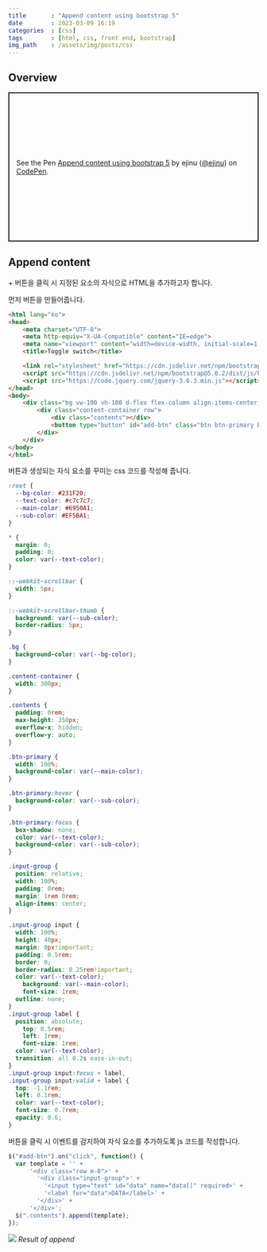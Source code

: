 ```yaml
---
title       : "Append content using bootstrap 5"
date        : 2023-03-09 16:19
categories  : [css]
tags        : [html, css, front end, bootstrap]
img_path    : /assets/img/posts/css
---
```


## Overview

<p class="codepen" data-height="300" data-theme-id="dark" data-default-tab="result" data-slug-hash="eYLepEe" data-user="ejinu" style="height: 300px; box-sizing: border-box; display: flex; align-items: center; justify-content: center; border: 2px solid; margin: 1em 0; padding: 1em;">
  <span>See the Pen <a href="https://codepen.io/ejinu/pen/eYLepEe">
  Append content using bootstrap 5</a> by ejinu (<a href="https://codepen.io/ejinu">@ejinu</a>)
  on <a href="https://codepen.io">CodePen</a>.</span>
</p>
<script async src="https://cpwebassets.codepen.io/assets/embed/ei.js"></script>

## Append content

\+ 버튼을 클릭 시 지정된 요소의 자식으로 HTML을 추가하고자 합니다.

먼저 버튼을 만들어줍니다.

```html
<html lang="ko">
<head>
    <meta charset="UTF-8">
    <meta http-equiv="X-UA-Compatible" content="IE=edge">
    <meta name="viewport" content="width=device-width, initial-scale=1.0">
    <title>Toggle switch</title>

    <link rel="stylesheet" href="https://cdn.jsdelivr.net/npm/bootstrap@5.0.2/dist/css/bootstrap.min.css"/>
    <script src="https://cdn.jsdelivr.net/npm/bootstrap@5.0.2/dist/js/bootstrap.bundle.min.js"></script>
    <script src="https://code.jquery.com/jquery-3.6.3.min.js"></script>
</head>
<body>
    <div class="bg vw-100 vh-100 d-flex flex-column align-items-center justify-content-center">
        <div class="content-container row">
            <div class="contents"></div>
            <button type="button" id="add-btn" class="btn btn-primary border-0">+</button>
        </div>
    </div>
</body>
</html>
```

버튼과 생성되는 자식 요소를 꾸미는 css 코드를 작성해 줍니다.

```css
:root {
  --bg-color: #231F20;
  --text-color: #c7c7c7;
  --main-color: #6950A1;
  --sub-color: #EF5BA1;
}

* {
  margin: 0;
  padding: 0;
  color: var(--text-color);
}

::-webkit-scrollbar {
  width: 5px;
}

::-webkit-scrollbar-thumb {
  background: var(--sub-color);
  border-radius: 5px;
}

.bg {
  background-color: var(--bg-color);
}

.content-container {
  width: 300px;
}

.contents {
  padding: 0rem;
  max-height: 350px;
  overflow-x: hidden;
  overflow-y: auto;
}

.btn-primary {
  width: 100%;
  background-color: var(--main-color);
}

.btn-primary:hover {
  background-color: var(--sub-color);
}

.btn-primary:focus {
  box-shadow: none;
  color: var(--text-color);
  background-color: var(--sub-color);
}

.input-group {
  position: relative;
  width: 100%;
  padding: 0rem;
  margin: 1rem 0rem;
  align-items: center;
}

.input-group input {
  width: 100%;
  height: 40px;
  margin: 0px!important;
  padding: 0.5rem;
  border: 0;
  border-radius: 0.25rem!important;
  color: var(--text-color);
	background: var(--main-color);
	font-size: 1rem;
  outline: none;
}
.input-group label {
  position: absolute;
	top: 0.5rem;
	left: 1rem;
	font-size: 1rem;
  color: var(--text-color);
  transition: all 0.2s ease-in-out;
}
.input-group input:focus + label,
.input-group input:valid + label {
  top: -1.1rem;
  left: 0.1rem;
  color: var(--text-color);
  font-size: 0.7rem;
  opacity: 0.6;
}
```

버튼을 클릭 시 이벤트를 감지하여 자식 요소를 추가하도록 js 코드를 작성합니다.

```js
$("#add-btn").on("click", function() {
  var template = '' +
      '<div class="row m-0">' +
        '<div class="input-group">' +
          '<input type="text" id="data" name="data[]" required>' +
          '<label for="data">DATA</label>' +
        '</div>' +
      '</div>';
  $(".contents").append(template);
});
```

![](2023-05-09-19-32-50.gif)
_Result of append_